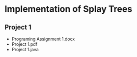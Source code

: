 # Implementation of Splay Trees

## Project 1

- Programing Assignment 1.docx
- Project 1.pdf
- Project 1.java
